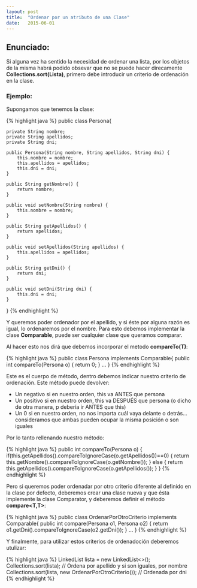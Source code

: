 ```yaml
---
layout: post
title:  "Ordenar por un atributo de una Clase" 
date:   2015-06-01
---
```


## Enunciado:

Si alguna vez ha sentido la necesidad de ordenar una lista, por los objetos de la misma habrá podido obsevar
que no se puede hacer direcamente **Collections.sort(Lista)**, primero debe introducir un criterio de ordenación
en la clase.


### Ejemplo:

Supongamos que tenemos la clase:

{% highlight java %}
public class Persona{

    private String nombre;
    private String apellidos;
	private String dni;
	
    public Persona(String nombre, String apellidos, String dni) {
        this.nombre = nombre;
        this.apellidos = apellidos;
		this.dni = dni;
    }

    public String getNombre() {
        return nombre;
    }

    public void setNombre(String nombre) {
        this.nombre = nombre;
    }

    public String getApellidos() {
        return apellidos;
    }

    public void setApellidos(String apellidos) {
        this.apellidos = apellidos;
    }
	
	public String getDni() {
        return dni;
    }

    public void setDni(String dni) {
        this.dni = dni;
    }

}
{% endhighlight %}

Y queremos poder ordenador por el apellido, y si éste por alguna razón es igual, lo ordenaremos por
el nombre. Para esto debemos implementar la clase **Comparable<Persona>**, <T> puede ser 
cualquier clase que queramos comparar.

Al hacer esto nos dirá que debemos incorporar el metodo **compareTo(T)**:

{% highlight java %}
	public class Persona implements Comparable<Persona>{
		public int compareTo(Persona o) {
			return 0;
		}
		...
	}
{% endhighlight %}

Este es el cuerpo de método, dentro debemos indicar nuestro criterio de ordenación. Este método puede devolver:

- Un negativo si en nuestro orden, this va ANTES que persona
- Un positivo si en nuestro orden, this va DESPUÉS que persona (o dicho de otra manera, p debería ir ANTES que this)
- Un 0 si en nuestro orden, no nos importa cuál vaya delante o detrás... consideramos que ambas pueden ocupar la misma posición o son iguales

Por lo tanto rellenando nuestro método:

{% highlight java %}
    public int compareTo(Persona o) {
        if(this.getApellidos().compareToIgnoreCase(o.getApellidos())==0) {
            return this.getNombre().compareToIgnoreCase(o.getNombre());
        } else {
            return this.getApellidos().compareToIgnoreCase(o.getApellidos());
        }
    }
{% endhighlight %}

Pero si queremos poder ordenadar por otro criterio diferente al definido en la clase por defecto, deberemos crear una clase nueva y 
que ésta implemente la clase Comparator<T>, y deberemos definir el método **compare<T,T>**:

{% highlight java %}
	public class OrdenarPorOtroCriterio implements Comparable<Persona>{
		public int compare(Persona o1, Persona o2) {
			return o1.getDni().compareToIgnoreCase(o2.getDni());
		}
		...
	}
{% endhighlight %}

Y finalmente, para utilizar estos criterios de ordenadoción deberemos utulizar:

{% highlight java %}
	LinkedList<Persona> lista = new LinkedList<>();
	Collections.sort(lista); // Ordena por apellido y si son iguales, por nombre
	Collections.sort(lista, new OrdenarPorOtroCriterio()); // Ordenada por dni
{% endhighlight %}


